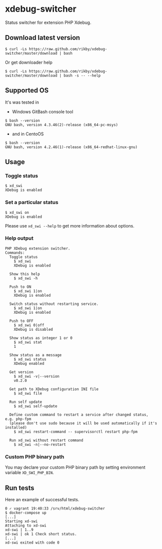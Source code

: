 # xdebug-switcher
Status switcher for extension PHP Xdebug.

## Download latest version
```shell
$ curl -Ls https://raw.github.com/rikby/xdebug-switcher/master/download | bash
```
Or get downloader help
```
$ curl -Ls https://raw.github.com/rikby/xdebug-switcher/master/download | bash -s -- --help
```

## Supported OS
It's was tested in 
- Windows GitBash console tool
```
$ bash --version
GNU bash, version 4.3.46(2)-release (x86_64-pc-msys)
```
- and in CentoOS
```
$ bash --version
GNU bash, version 4.2.46(1)-release (x86_64-redhat-linux-gnu)
```

## Usage
### Toggle status
```
$ xd_swi
XDebug is enabled
```
### Set a particular status
```
$ xd_swi on
XDebug is enabled
```

Please use `xd_swi --help` to get more information about options.

### Help output
```
PHP XDebug extension switcher.
Commands:
  Toggle status
    $ xd_swi
    XDebug is enabled

  Show this help
    $ xd_swi -h

  Push to ON
    $ xd_swi 1|on
    XDebug is enabled

  Switch status without restarting service.
    $ xd_swi 1|on
    XDebug is enabled

  Push to OFF
    $ xd_swi 0|off
    XDebug is disabled

  Show status as integer 1 or 0
    $ xd_swi stat
    1

  Show status as a message
    $ xd_swi status
    XDebug enabled

  Get version
    $ xd_swi -v|--version
    v0.2.0

  Get path to XDebug configuration INI file
    $ xd_swi file

  Run self update
    $ xd_swi self-update

  Define custom command to restart a service after changed status, e.g. php-fpm
  (please don't use sudo because it will be used automatically if it's installed)
    $ xd_swi restart-command -- supervisorctl restart php-fpm

  Run xd_swi without restart command
    $ xd_swi -n|--no-restart
```

### Custom PHP binary path
You may declare your custom PHP binary path by setting environment variable `XD_SWI_PHP_BIN`.

## Run tests
Here an example of successful tests.
``` Shell
0 ✓ vagrant 19:40:33 /srv/html/xdebug-switcher
$ docker-compose up
[...]
Starting xd-swi
Attaching to xd-swi
xd-swi | 1..9
xd-swi | ok 1 Check short status.
[...]
xd-swi exited with code 0
```
